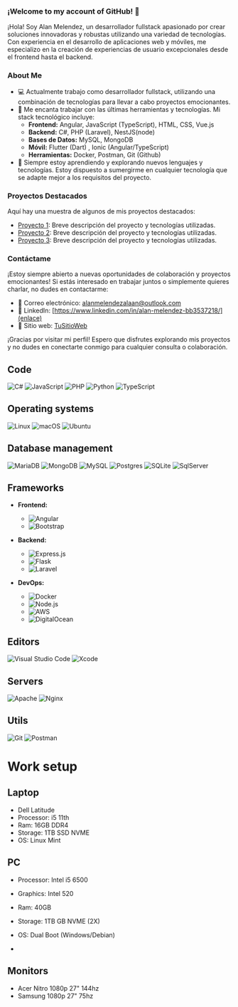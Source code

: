 
### ¡Welcome to my account of GitHub! 👋

¡Hola! Soy Alan Melendez, un desarrollador fullstack apasionado por crear soluciones innovadoras y robustas utilizando una variedad de tecnologías. Con experiencia en el desarrollo de aplicaciones web y móviles, me especializo en la creación de experiencias de usuario excepcionales desde el frontend hasta el backend.

### About Me 

- 💻 Actualmente trabajo como desarrollador fullstack, utilizando una combinación de tecnologías para llevar a cabo proyectos emocionantes.
- 🚀 Me encanta trabajar con las últimas herramientas y tecnologías. Mi stack tecnológico incluye:
  - **Frontend:** Angular, JavaScript (TypeScript), HTML, CSS, Vue.js
  - **Backend:** C#, PHP (Laravel), NestJS(node)
  - **Bases de Datos:** MySQL, MongoDB
  - **Móvil:** Flutter (Dart) , Ionic (Angular/TypeScript)
  - **Herramientas:** Docker, Postman, Git (Github)
- 🌱 Siempre estoy aprendiendo y explorando nuevos lenguajes y tecnologías. Estoy dispuesto a sumergirme en cualquier tecnología que se adapte mejor a los requisitos del proyecto.

### Proyectos Destacados

Aquí hay una muestra de algunos de mis proyectos destacados:

- [Proyecto 1](enlace): Breve descripción del proyecto y tecnologías utilizadas.
- [Proyecto 2](enlace): Breve descripción del proyecto y tecnologías utilizadas.
- [Proyecto 3](enlace): Breve descripción del proyecto y tecnologías utilizadas.

### Contáctame

¡Estoy siempre abierto a nuevas oportunidades de colaboración y proyectos emocionantes! Si estás interesado en trabajar juntos o simplemente quieres charlar, no dudes en contactarme:

- 📧 Correo electrónico: [alanmelendezalaan@outlook.com](mailto:tu@email.com)
- 🔗 LinkedIn: [https://www.linkedin.com/in/alan-melendez-bb3537218/](enlace)
- 💼 Sitio web: [TuSitioWeb](enlace)

¡Gracias por visitar mi perfil! Espero que disfrutes explorando mis proyectos y no dudes en conectarte conmigo para cualquier consulta o colaboración.

  
## Code

![C#](https://img.shields.io/badge/C%23-239120?style=for-the-badge&logo=c-sharp&logoColor=white)
![JavaScript](https://img.shields.io/badge/javascript-%23323330.svg?style=for-the-badge&logo=javascript&logoColor=%23F7DF1E)
![PHP](https://img.shields.io/badge/php-%23777BB4.svg?style=for-the-badge&logo=php&logoColor=white)
![Python](https://img.shields.io/badge/python-3670A0?style=for-the-badge&logo=python&logoColor=ffdd54)
![TypeScript](https://img.shields.io/badge/typescript-3670A0?style=for-the-badge&logo=typescript&logoColor=ffffff)

## Operating systems

![Linux](https://img.shields.io/badge/Linux-FCC624?style=for-the-badge&logo=linux&logoColor=black)
![macOS](https://img.shields.io/badge/mac%20os-000000?style=for-the-badge&logo=apple&logoColor=white)
![Ubuntu](https://img.shields.io/badge/Ubuntu-E95420?style=for-the-badge&logo=ubuntu&logoColor=white)

## Database management

![MariaDB](https://img.shields.io/badge/MariaDB-003545?style=for-the-badge&logo=mariadb&logoColor=white)
![MongoDB](https://img.shields.io/badge/MongoDB-%234ea94b.svg?style=for-the-badge&logo=mongodb&logoColor=white)
![MySQL](https://img.shields.io/badge/mysql-%2300f.svg?style=for-the-badge&logo=mysql&logoColor=white)
![Postgres](https://img.shields.io/badge/postgres-%23316192.svg?style=for-the-badge&logo=postgresql&logoColor=white)
![SQLite](https://img.shields.io/badge/sqlite-%2307405e.svg?style=for-the-badge&logo=sqlite&logoColor=white)
![SqlServer](https://img.shields.io/badge/Microsoft%20SQL%20Server-CC2927?logo=microsoftsqlserver&logoColor=fff&style=for-the-badge)

## Frameworks
- **Frontend:**
  - ![Angular](https://img.shields.io/badge/Angular-DD0031?style=for-the-badge&logo=angular&logoColor=white)
  - ![Bootstrap](https://img.shields.io/badge/bootstrap-%23563D7C.svg?style=for-the-badge&logo=bootstrap&logoColor=white)

- **Backend:**
  - ![Express.js](https://img.shields.io/badge/express.js-%23404d59.svg?style=for-the-badge&logo=express&logoColor=%2361DAFB)
  - ![Flask](https://img.shields.io/badge/flask-%23000.svg?style=for-the-badge&logo=flask&logoColor=white)
  - ![Laravel](https://img.shields.io/badge/Laravel-FF2D20?style=for-the-badge&logo=laravel&logoColor=white)

- **DevOps:**
  - ![Docker](https://img.shields.io/badge/Docker-2496ED?style=for-the-badge&logo=docker&logoColor=white)
  - ![Node.js](https://img.shields.io/badge/node.js-6DA55F?style=for-the-badge&logo=node.js&logoColor=white)
  - ![AWS](https://img.shields.io/badge/AWS-%23FF9900.svg?style=for-the-badge&logo=amazon-aws&logoColor=white)
  - ![DigitalOcean](https://img.shields.io/badge/DigitalOcean-%230167ff.svg?style=for-the-badge&logo=digitalOcean&logoColor=white)

## Editors

![Visual Studio Code](https://img.shields.io/badge/Visual%20Studio%20Code-0078d7.svg?style=for-the-badge&logo=visual-studio-code&logoColor=white)
![Xcode](https://img.shields.io/badge/Xcode-007ACC?style=for-the-badge&logo=Xcode&logoColor=white)

## Servers

![Apache](https://img.shields.io/badge/apache-%23D42029.svg?style=for-the-badge&logo=apache&logoColor=white)
![Nginx](https://img.shields.io/badge/nginx-%23009639.svg?style=for-the-badge&logo=nginx&logoColor=white)

## Utils

![Git](https://img.shields.io/badge/git-%23F05033.svg?style=for-the-badge&logo=git&logoColor=white)
![Postman](https://img.shields.io/badge/Postman-FF6C37?style=for-the-badge&logo=postman&logoColor=white)

# Work setup

## Laptop

- Dell Latitude
- Processor: i5 11th 
- Ram: 16GB DDR4
- Storage: 1TB SSD NVME
- OS: Linux Mint

## PC
- Processor: Intel i5 6500
- Graphics: Intel 520
- Ram: 40GB
- Storage: 1TB GB NVME (2X)
- OS: Dual Boot (Windows/Debian)

- 
## Monitors
- Acer Nitro 1080p 27" 144hz
- Samsung 1080p 27" 75hz
